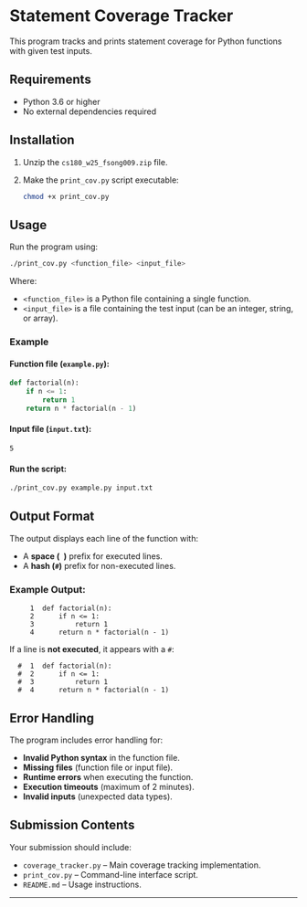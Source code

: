 # Statement Coverage Tracker

This program tracks and prints statement coverage for Python functions with given test inputs.

## Requirements

- Python 3.6 or higher
- No external dependencies required

## Installation

1. Unzip the `cs180_w25_fsong009.zip` file.
2. Make the `print_cov.py` script executable:

   ```bash
   chmod +x print_cov.py
   ```

## Usage

Run the program using:

```bash
./print_cov.py <function_file> <input_file>
```

Where:
- `<function_file>` is a Python file containing a single function.
- `<input_file>` is a file containing the test input (can be an integer, string, or array).

### Example

#### Function file (`example.py`):

```python
def factorial(n):
    if n <= 1:
        return 1
    return n * factorial(n - 1)
```

#### Input file (`input.txt`):

```
5
```

#### Run the script:

```bash
./print_cov.py example.py input.txt
```

## Output Format

The output displays each line of the function with:
- A **space (` `)** prefix for executed lines.
- A **hash (`#`)** prefix for non-executed lines.

### Example Output:

```
     1  def factorial(n):
     2      if n <= 1:
     3          return 1
     4      return n * factorial(n - 1)
```

If a line is **not executed**, it appears with a `#`:

```
  #  1  def factorial(n):
  #  2      if n <= 1:
  #  3          return 1
  #  4      return n * factorial(n - 1)
```

## Error Handling

The program includes error handling for:
- **Invalid Python syntax** in the function file.
- **Missing files** (function file or input file).
- **Runtime errors** when executing the function.
- **Execution timeouts** (maximum of 2 minutes).
- **Invalid inputs** (unexpected data types).

## Submission Contents

Your submission should include:
- `coverage_tracker.py` – Main coverage tracking implementation.
- `print_cov.py` – Command-line interface script.
- `README.md` – Usage instructions.

---
